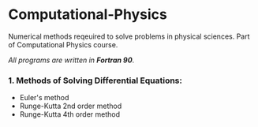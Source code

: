 # Computational-Physics

 Numerical methods reqeuired to solve problems in physical sciences. Part of Computational Physics course. 

 _All programs are written in **Fortran 90**_.

 ### 1. Methods of Solving Differential Equations:
 - Euler's method 
 - Runge-Kutta 2nd order method
 - Runge-Kutta 4th order method

